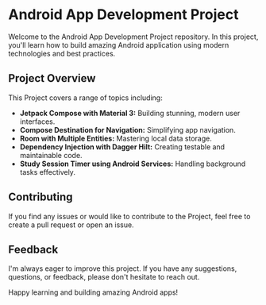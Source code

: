 # Android App Development Project

Welcome to the Android App Development Project repository. In this project, you'll learn how to build amazing Android application using modern technologies and best practices.

## Project Overview

This Project covers a range of topics including:

- **Jetpack Compose with Material 3:** Building stunning, modern user interfaces.
- **Compose Destination for Navigation:** Simplifying app navigation.
- **Room with Multiple Entities:** Mastering local data storage.
- **Dependency Injection with Dagger Hilt:** Creating testable and maintainable code.
- **Study Session Timer using Android Services:** Handling background tasks effectively.


## Contributing

If you find any issues or would like to contribute to the Project, feel free to create a pull request or open an issue.

## Feedback

I'm always eager to improve this project. If you have any suggestions, questions, or feedback, please don't hesitate to reach out.


Happy learning and building amazing Android apps!
